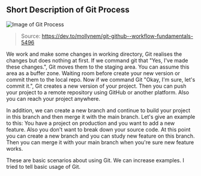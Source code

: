 ## Short Description of Git Process

![Image of Git Process](https://res.cloudinary.com/practicaldev/image/fetch/s--M_fHUEqA--/c_limit%2Cf_auto%2Cfl_progressive%2Cq_auto%2Cw_880/https://thepracticaldev.s3.amazonaws.com/i/128hsgntnsu9bww0y8sz.png)

> Source: https://dev.to/mollynem/git-github--workflow-fundamentals-5496

We work and make some changes in working directory, Git realises the changes but does nothing at first. If we command git that "Yes, I've made these changes.", Git moves them to the staging area. You can assume this area as a buffer zone. Waiting room before create your new version or commit them to the local repo. Now if we command Git "Okay, I'm sure, let's commit it.", Git creates a new version of your project. Then you can push your project to a remote repository using GitHub or another platform. Also you can reach your project anywhere.

In addition, we can create a new branch and continue to build your project in this branch and then merge it with the main branch. Let's give an example to this: You have a project on production and you want to add a new feature. Also you don't want to break down your source code. At this point you can create a new branch and you can study new feature on this branch. Then you can merge it with your main branch when you're sure new feature works.

These are basic scenarios about using Git. We can increase examples. I tried to tell basic usage of Git.
